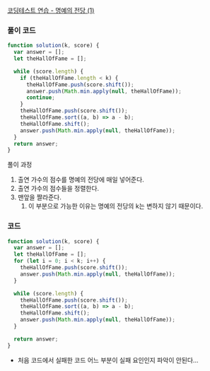 [코딩테스트 연습 - 명예의 전당 (1)](https://school.programmers.co.kr/learn/courses/30/lessons/138477?language=javascript)

### 풀이 코드

```jsx
function solution(k, score) {
  var answer = [];
  let theHallOfFame = [];

  while (score.length) {
    if (theHallOfFame.length < k) {
      theHallOfFame.push(score.shift());
      answer.push(Math.min.apply(null, theHallOfFame));
      continue;
    }
    theHallOfFame.push(score.shift());
    theHallOfFame.sort((a, b) => a - b);
    theHallOfFame.shift();
    answer.push(Math.min.apply(null, theHallOfFame));
  }
  return answer;
}
```

풀이 과정

1. 출연 가수의 점수를 명예의 전당에 매일 넣어준다.
2. 출연 가수의 점수들을 정렬한다.
3. 맨앞을 짤라준다.
   1. 이 부분으로 가능한 이유는 명예의 전당의 k는 변하지 않기 때문이다.

### 코드

```jsx
function solution(k, score) {
  var answer = [];
  let theHallOfFame = [];
  for (let i = 0; i < k; i++) {
    theHallOfFame.push(score.shift());
    answer.push(Math.min.apply(null, theHallOfFame));
  }

  while (score.length) {
    theHallOfFame.push(score.shift());
    theHallOfFame.sort((a, b) => a - b);
    theHallOfFame.shift();
    answer.push(Math.min.apply(null, theHallOfFame));
  }

  return answer;
}
```

- 처음 코드에서 실패한 코드
  어느 부분이 실패 요인인지 파악이 안된다...
